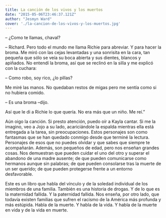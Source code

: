 ```yaml
---
title: La canción de los vivos y los muertos
date: "2015-05-06T23:46:37.121Z"
author: "Jesmyn Ward"
cover: './la-cancion-de-los-vivos-y-los-muertos.jpg'
---
```


– ¿Como te llamas, chaval?

– Richard. Pero todo el mundo me llama Richie para abreviar. Y para hacer la broma.
Me miró con las cejas levantadas y una sonrisita en la cara, tan pequeña que sólo se veía su boca abierta y sus dientes, blancos y apiñados. No entendí la broma, así que se reclinó en la silla y me explicó con la cuchara:

– Como robo, soy rico, ¿lo pillas?

Me miré las manos. No quedaban restos de migas pero me sentía como si no hubiera comido.

– Es una broma –dijo.

Así que le di a Richie lo que quería. No era más que un niño. Me reí.”

Aún oigo la canción. Si presto atención, puedo oír a Kayla cantar. Si me la imagino, veo a Jojo a su lado, acariciándole la espalda mientras ella está entregada a la tarea, sin preocupaciones.
Estos personajes son como fantasmas que se han quedado conmigo desde que terminé la lectura. Personajes de esos que no puedes olvidar y que sabes que siempre te acompañarán. Además, son pequeños de edad, pero nos enseñan grandes cosas. Nos demuestran que pueden cuidar el uno del otro y superar el abandono de una madre ausente; de que pueden comunicarse como hermanos aunque sin palabras; de que pueden consolarse tras la muerte de un ser querido; de que pueden protegerse frente a un entorno desfavorable.

Este es un libro que habla del vínculo y de la soledad individual de los miembros de una familia. También es una historia de drogas. Y de lo que es la maternidad fallida. Y la paternidad fallida. Nos enseña, por otro lado, que todavía existen familias que sufren el racismo de la América más profunda y más estúpida. Habla de la muerte. Y habla de la vida. Y habla de la muerte en vida y de la vida en muerte.
